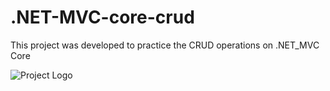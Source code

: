 # .NET-MVC-core-crud

This project was developed to practice the CRUD operations on .NET_MVC Core

![Project Logo](images/navigate-to-package-manager.png)